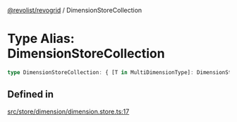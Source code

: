 [@revolist/revogrid](README.md) / DimensionStoreCollection

# Type Alias: DimensionStoreCollection

```ts
type DimensionStoreCollection: { [T in MultiDimensionType]: DimensionStore };
```

## Defined in

[src/store/dimension/dimension.store.ts:17](https://github.com/revolist/revogrid/blob/a84fead7f1878a976ea465cbf9b4f0472345b7b1/src/store/dimension/dimension.store.ts#L17)
